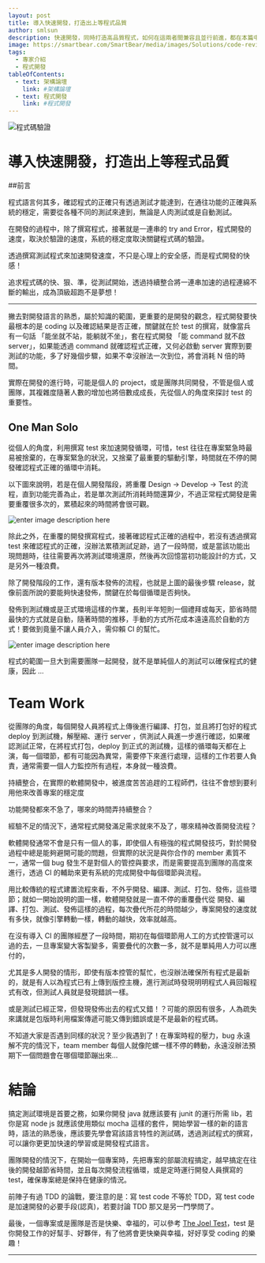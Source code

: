```yaml
---
layout: post
title: 導入快速開發，打造出上等程式品質
author: smlsun
description: 快速開發，同時打造高品質程式，如何在這兩者間兼容且並行前進，都在本篇中一一介紹
image: https://smartbear.com/SmartBear/media/images/Solutions/code-review-developer.png
tags:
  - 專家介紹
  - 程式開發
tableOfContents:
  - text: 架構論壇
    link: #架構論壇
  - text: 程式開發
    link: #程式開發
---
```


![程式碼驗證](https://smartbear.com/SmartBear/media/images/Solutions/code-review-developer.png)

# 導入快速開發，打造出上等程式品質
##前言

程式語言何其多，確認程式的正確只有透過測試才能達到，在通往功能的正確與系統的穩定，需要從各種不同的測試來達到，無論是人肉測試或是自動測試。

在開發的過程中，除了撰寫程式，接著就是一連串的 try and Error，程式開發的速度，取決於驗證的速度，系統的穩定度取決關鍵程式碼的驗證。

透過撰寫測試程式來加速開發速度，不只是心理上的安全感，而是程式開發的快感！

追求程式碼的快、狠、準，從測試開始，透過持續整合將一連串加速的過程連綿不斷的輸出，成為頂級超跑不是夢想！

---

撇去對開發語言的熟悉，屬於知識的範圍，更重要的是開發的觀念，程式開發要快最根本的是 coding 以及確認結果是否正確，關鍵就在於 test 的撰寫，就像當兵有一句話 「能坐就不站，能躺就不坐」，套在程式開發 「能 command 就不啟 server」，如果能透過 command 就確認程式正確，又何必啟動 server 實際到要測試的功能，多了好幾個步驟，如果不幸沒辦法一次到位，將會消耗 N 倍的時間。

實際在開發的進行時，可能是個人的 project，或是團隊共同開發，不管是個人或團隊，其複雜度隨著人數的增加也將倍數成成長，先從個人的角度來探討 test 的重要性。

## One Man Solo

從個人的角度，利用撰寫 test 來加速開發循環，可惜，test  往往在專案緊急時最易被捨棄的，在專案緊急的狀況，又捨棄了最重要的驅動引擎，時間就在不停的開發確認程式正確的循環中消耗。

以下圖來說明，若是在個人開發階段，將重覆 Design -> Develop -> Test 的流程，直到功能完善為止，若是單次測試所消耗時間還算少，不過正常程式開發是需要重覆很多次的，累積起來的時間將會很可觀。

![enter image description here][1]

除此之外，在重覆的開發撰寫程式，接著確認程式正確的過程中，若沒有透過撰寫 test  來確認程式的正確，沒辦法累積測試足跡，過了一段時間，或是當該功能出現問題時，往往需要再次將測試環境還原，然後再次回憶當初功能設計的方式，又是另外一種浪費。


除了開發階段的工作，還有版本發佈的流程，也就是上圖的最後步驟 release，就像前面所說的要能夠快速發佈，關鍵在於每個循環是否夠快。

發佈到測試機或是正式環境這樣的作業，長則半年短則一個禮拜或每天，節省時間最快的方式就是自動，隨著時間的推移，手動的方式所花成本遠遠高於自動的方式！要做到竟量不讓人員介入，需仰賴  CI 的幫忙。

![enter image description here][2]

程式的範圍一旦大到需要團隊一起開發，就不是單純個人的測試可以確保程式的健康，因此 ...

# Team Work

從團隊的角度，每個開發人員將程式上傳後進行編譯、打包，並且將打包好的程式 deploy 到測試機，解壓縮、運行 server ，供測試人員進一步進行確認，如果確認測試正常，在將程式打包，deploy 到正式的測試機，這樣的循環每天都在上演，每一個環節，都有可能因為異常，需要停下來進行處理，這樣的工作若要人負責，通常需要一個人力監控所有過程，本身就一種浪費。


持續整合，在實際的軟體開發中，被進度苦苦追趕的工程師們，往往不會想到要利用他來改善專案的穩定度

功能開發都來不急了，哪來的時間弄持續整合？

經驗不足的情況下，通常程式開發滿足需求就來不及了，哪來精神改善開發流程？

軟體開發通常不會是只有一個人的事，即使個人有極強的程式開發技巧，對於開發過程中總是能夠避開可能的問題，但實際的狀況是與你合作的 member 素質不一，通常一個 bug 發生不是對個人的管控與要求，而是需要提高到團隊的高度來進行，透過 CI 的輔助來更有系統的完成開發中每個環節與流程。

用比較傳統的程式建置流程來看，不外乎開發、編譯、測試、打包、發佈，這些環節；就如一開始說明的圖一樣，軟體開發就是一直不停的重覆疊代從 開發、編譯、打包、測試、發佈這樣的過程，每次疊代所花的時間越少，專案開發的速度就有多快，就像引擎轉動一樣，轉動的越快，效率就越高。

在沒有導入 CI 的團隊經歷了一段時間，期初在每個環節用人工的方式控管還可以過的去，一旦專案變大客製變多，需要疊代的次數一多，就不是單純用人力可以應付的，

尤其是多人開發的情形，即使有版本控管的幫忙，也沒辦法確保所有程式是最新的，就是有人以為程式已有上傳到版控主機，進行測試時發現明明程式人員回報程式有改，但測試人員就是發現錯誤一樣。

或是測試已經正常，但發現發佈出去的程式又錯！？可能的原因有很多，人為疏失來講就是包版時利用檔案傳遞可能又傳到錯誤或是不是最新的程式碼。

不知道大家是否遇到同樣的狀況？至少我遇到了！在專案時程的壓力，bug 永遠解不完的情況下，team member 每個人就像陀螺一樣不停的轉動，永遠沒辦法預期下一個問題會在哪個環節蹦出來...


# 結論

搞定測試環境是首要之務，如果你開發 java 就應該要有 junit 的運行所需 lib，若你是寫 node js 就應該使用類似 mocha 這樣的套件，開始學習一樣的新的語言時，語法的熟悉後，應該要先學會寫該語言特性的測試碼，透過測試程式的撰寫，可以讓你更更加快速的學習或是開發程式語言。

團隊開發的情況下，在開始一個專案時，先把專案的部屬流程搞定，越早搞定在往後的開發越節省時間，並且每次開發流程循環，或是定時運行開發人員撰寫的 test，確保專案總是保持在健康的情況。

前陣子有過 TDD 的論戰，要注意的是：寫 test code 不等於 TDD，寫 test code 是加速開發的必要手段(認真)，若要討論 TDD 那又是另一門學問了。

最後，一個專案或是團隊是否是快樂、幸福的，可以參考 [The Joel Test][3]，test 是你開發工作的好幫手、好夥伴，有了他將會更快樂與幸福，好好享受 coding 的樂趣！


  [1]: https://lh6.googleusercontent.com/-kHmKj9EoO1E/U6Kyq0QI_aI/AAAAAAAAOZw/q4_tkI4DCxg/s0/continuous-integration-design-process.png "continuous-integration-design-process.png"
  [2]: https://lh4.googleusercontent.com/-lBRIEFJdk9A/U7n8S5mj38I/AAAAAAAAOaY/at9cFuhwPuM/s0/Automated-Policy-Enforcement.png "Automated-Policy-Enforcement.png"
  [3]: http://www.joelonsoftware.com/articles/fog0000000043.html
  [4]: https://www.ptt.cc/bbs/Soft_Job/M.1390977011.A.FC1.html

---
